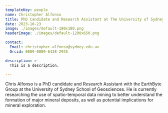 ```yaml
---
templateKey: people
name: Christopher Alfonso
title: PhD Candidate and Research Assistant at The University of Sydney
date: 2023-10-23
image: ./images/default-180x180.png
headerImage: ./images/default-1200x650.png

contact:
  Email: christopher.alfonso@sydney.edu.au
  Orcid: 0009-0009-6438-2945

description: >-
  This is a description.

---
```


Chris Alfonso is a PhD candidate and Research Assistant with the EarthByte Group at the University of Sydney School of Geosciences. He is currently researching the use of spatio-temporal data mining to better understand the formation of major mineral deposits, as well as potential implications for mineral exploration.

